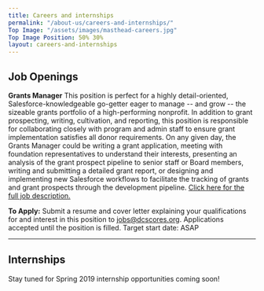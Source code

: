 ```yaml
---
title: Careers and internships
permalink: "/about-us/careers-and-internships/"
Top Image: "/assets/images/masthead-careers.jpg"
Top Image Position: 50% 30%
layout: careers-and-internships
---
```


## Job Openings

**Grants Manager**
This position is perfect for a highly detail-oriented, Salesforce-knowledgeable go-getter eager to
manage -- and grow -- the sizeable grants portfolio of a high-performing nonprofit. In addition
to grant prospecting, writing, cultivation, and reporting, this position is responsible for
collaborating closely with program and admin staff to ensure grant implementation satisfies all
donor requirements. On any given day, the Grants Manager could be writing a grant
application, meeting with foundation representatives to understand their interests, presenting
an analysis of the grant prospect pipeline to senior staff or Board members, writing and
submitting a detailed grant report, or designing and implementing new Salesforce workflows to
facilitate the tracking of grants and grant prospects through the development pipeline. [Click here for the full job description.](https://drive.google.com/file/d/12ft8mM_x56PDHrPoeoeLg3VxBqXHL4tv/view?usp=sharing)

**To Apply:** Submit a resume and cover letter explaining your qualifications for and interest in this position
to jobs@dcscores.org. Applications accepted until the position is filled. Target start date: ASAP

---

## Internships

Stay tuned for Spring 2019 internship opportunities coming soon!